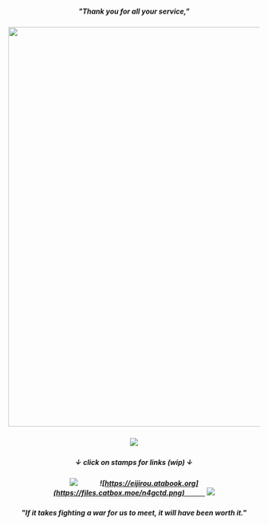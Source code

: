 ##### <p align="center"> "Thank you for all your service,"
##### <p align="center"> <img src="https://files.catbox.moe/5l8k9k.png" height="800" />




##### <p align="center"> ![](https://komarev.com/ghpvc/?username=eijiromantic&label=ᰔᩚ&color=fdbff1&style=plastic&abbreviated=true) 

##### <p align="center"> ↓ click on stamps for links (wip) ↓
##### <p align="center"> ![](https://files.catbox.moe/ylrks5.png)⠀⠀⠀⠀ ![https://eijirou.atabook.org](https://files.catbox.moe/n4gctd.png)⠀⠀⠀⠀ ![](https://files.catbox.moe/3l2tz5.png)
##### <p align="center"> "If it takes fighting a war for us to meet, it will have been worth it."
